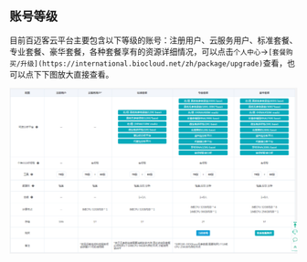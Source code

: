 ## 账号等级

目前百迈客云平台主要包含以下等级的账号：注册用户、云服务用户、标准套餐、专业套餐、豪华套餐，各种套餐享有的资源详细情况，可以点击`个人中心`->`[套餐购买/升级](https://international.biocloud.net/zh/package/upgrade)`查看，也可以点下下图放大直接查看。

![account-level](./get-started/img/account-level.png)